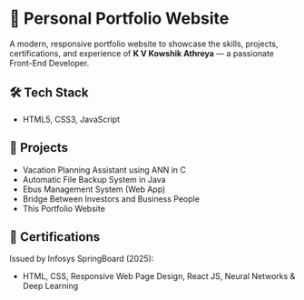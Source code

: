 # 💼 Personal Portfolio Website

A modern, responsive portfolio website to showcase the skills, projects, certifications, and experience of **K V Kowshik Athreya** — a passionate Front-End Developer.

## 🛠 Tech Stack

- HTML5, CSS3, JavaScript

## 🚀 Projects

- Vacation Planning Assistant using ANN in C
- Automatic File Backup System in Java
- Ebus Management System (Web App)
- Bridge Between Investors and Business People
- This Portfolio Website

## 🧾 Certifications

Issued by Infosys SpringBoard (2025):
- HTML, CSS, Responsive Web Page Design, React JS, Neural Networks & Deep Learning
